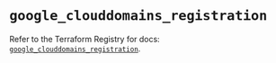 # `google_clouddomains_registration`

Refer to the Terraform Registry for docs: [`google_clouddomains_registration`](https://registry.terraform.io/providers/hashicorp/google/5.12.0/docs/resources/clouddomains_registration).
